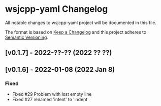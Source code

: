 # wsjcpp-yaml Changelog

All notable changes to wsjcpp-yaml project will be documented in this file.

The format is based on [Keep a Changelog](http://keepachangelog.com/)
and this project adheres to [Semantic Versioning](http://semver.org/).

## [v0.1.7] - 2022-??-?? (2022 ?? ??)

## [v0.1.6] - 2022-01-08 (2022 Jan 8)

### Fixed 

- Fixed #29 Problem with lost empty line
- Fixed #27 renamed 'intent' to 'indent'
